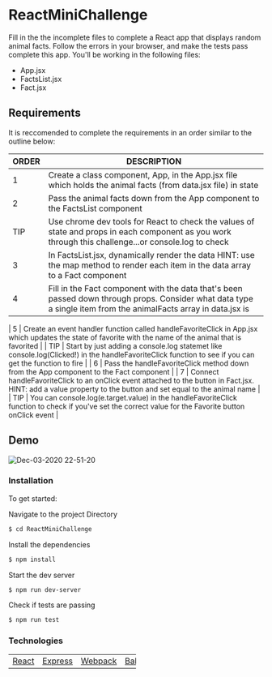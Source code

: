 # ReactMiniChallenge

Fill in the the incomplete files to complete a React app that displays random animal facts. Follow the errors in your browser, and make the tests pass complete this app. You'll be working in the following files:

- App.jsx
- FactsList.jsx
- Fact.jsx

## Requirements

It is reccomended to complete the requirements in an order similar to the outline below:

| ORDER | DESCRIPTION                                                                                                                                                     |
| ----- | --------------------------------------------------------------------------------------------------------------------------------------------------------------- |
| 1     | Create a class component, App, in the App.jsx file which holds the animal facts (from data.jsx file) in state                                                   |
| 2     | Pass the animal facts down from the App component to the FactsList component                                                                                    |
| TIP   | Use chrome dev tools for React to check the values of state and props in each component as you work through this challenge...or console.log to check            |
| 3     | In FactsList.jsx, dynamically render the data HINT: use the map method to render each item in the data array to a Fact component                                |
| 4     | Fill in the Fact component with the data that's been passed down through props. Consider what data type a single item from the animalFacts array in data.jsx is |

| 5 | Create an event handler function called handleFavoriteClick in App.jsx which updates the state of favorite with the name of the animal that is favorited |
| TIP | Start by just adding a console.log statemet like console.log(Clicked!) in the handleFavoriteClick function to see if you can get the function to fire |
| 6 | Pass the handleFavoriteClick method down from the App component to the Fact component |
| 7 | Connect handleFavoriteClick to an onClick event attached to the button in Fact.jsx. HINT: add a value property to the button and set equal to the animal name |
| TIP | You can console.log(e.target.value) in the handleFavoriteClick function to check if you've set the correct value for the Favorite button onClick event |

## Demo

![Dec-03-2020 22-51-20](https://user-images.githubusercontent.com/65248215/101123300-2a9c2f00-35ba-11eb-9ef6-c2b750a43f78.gif)

### Installation

To get started:

Navigate to the project Directory

```sh
$ cd ReactMiniChallenge
```

Install the dependencies

```sh
$ npm install
```

Start the dev server

```sh
$ npm run dev-server
```

Check if tests are passing

```sh
$ npm run test
```

### Technologies

<table style="width:50%">
  <tr>
    <td><a href="https://reactjs.org/">React</a></td>
    <td><a href="http://expressjs.com">Express</a></td>
     <td><a href="https://webpack.js.org/">Webpack</a></td>
      <td><a href="https://babeljs.io/">Babel</a></td>
    <td><a href="https://jestjs.io/">Jest</a></td>
    <td><a href="https://enzymejs.github.io/enzyme/docs/api/">Enzyme</a></td>
  </tr>
</table>
